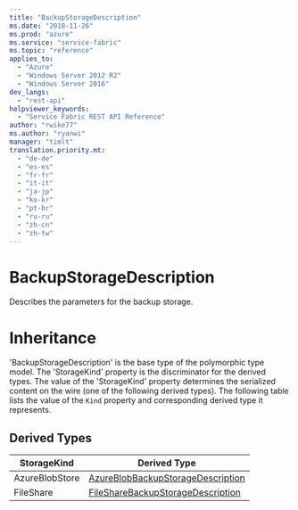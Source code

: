 ```yaml
---
title: "BackupStorageDescription"
ms.date: "2018-11-26"
ms.prod: "azure"
ms.service: "service-fabric"
ms.topic: "reference"
applies_to: 
  - "Azure"
  - "Windows Server 2012 R2"
  - "Windows Server 2016"
dev_langs: 
  - "rest-api"
helpviewer_keywords: 
  - "Service Fabric REST API Reference"
author: "rwike77"
ms.author: "ryanwi"
manager: "timlt"
translation.priority.mt: 
  - "de-de"
  - "es-es"
  - "fr-fr"
  - "it-it"
  - "ja-jp"
  - "ko-kr"
  - "pt-br"
  - "ru-ru"
  - "zh-cn"
  - "zh-tw"
---
```

# BackupStorageDescription

Describes the parameters for the backup storage.
# Inheritance

'BackupStorageDescription' is the base type of the polymorphic type model. The 'StorageKind' property is the discriminator for the derived types. 
The value of the 'StorageKind' property determines the serialized content on the wire (one of the following derived types). 
The following table lists the value of the `Kind` property and corresponding derived type it represents.
## Derived Types

| StorageKind | Derived Type |
| --- | --- | 
| AzureBlobStore | [AzureBlobBackupStorageDescription](sfclient-model-azureblobbackupstoragedescription.md) |
| FileShare | [FileShareBackupStorageDescription](sfclient-model-filesharebackupstoragedescription.md) |

